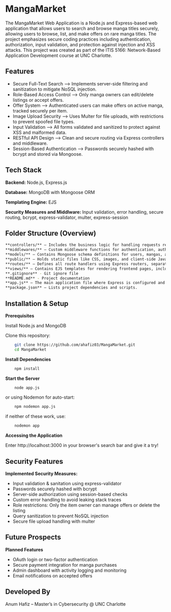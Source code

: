 
# MangaMarket

The MangaMarket Web Application is a Node.js and Express-based web application that allows users to search and browse manga titles securely, allowing users to browse, list, and make offers on rare manga titles. The project emphasizes secure coding practices including authentication, authorization, input validation, and protection against injection and XSS attacks. This project was created as part of the ITIS 5166: Network-Based Application Development course at UNC Charlotte.


## Features
- Secure Full-Text Search --> Implements server-side filtering and sanitization to mitigate NoSQL injection.
- Role-Based Access Control --> Only manga owners can edit/delete listings or accept offers.
- Offer System --> Authenticated users can make offers on active manga, tracked securely per item.
- Image Upload Security --> Uses Multer for file uploads, with restrictions to prevent spoofed file types.
- Input Validation --> All forms validated and sanitized to protect against XSS and malformed data.
- RESTful API Design --> Clean and secure routing via Express controllers and middleware.
- Session-Based Authentication --> Passwords securely hashed with bcrypt and stored via Mongoose.
## Tech Stack

**Backend:** Node.js, Express.js

**Database:** MongoDB with Mongoose ORM

**Templating Engine:** EJS

**Security Measures and Middlware:** Input validation, error handling, secure routing, bcrypt, express-validator, multer, express-session

## Folder Structure (Overview)
```bash
**controllers/** – Includes the business logic for handling requests related to users, mangas, and offers.
**middlewares/** – Custom middleware functions for authentication, authorization, and input validation.
**models/** – Contains Mongoose schema definitions for users, mangas, and offers.
**public/** – Holds static files like CSS, images, and client-side JavaScript.
**routes/** – Defines all route handlers using Express routers, separated by resource (e.g., users, mangas, offers).
**views/** – Contains EJS templates for rendering frontend pages, including subfolders like partials/, manga/, user/, and offer/.
**.gitignore** - Git ignore file
**README.md** - Project documentation
**app.js** – The main application file where Express is configured and routes are registered.
**package.json** – Lists project dependencies and scripts.
```
## Installation & Setup

**Prerequisites**

Install Node.js and MongoDB

Clone this repository:

```bash
    git clone https://github.com/ahafiz03/MangaMarket.git
    cd MangaMarket
```
**Install Dependencies**
```bash
    npm install
```
**Start the Server**
```bash
    node app.js
```
or using Nodemon for auto-start:
```bash
    npm nodemon app.js
```
if neither of these work, use:
```bash
    nodemon app
```
**Accessing the Application**

Enter http://localhost:3000 in your browser's search bar and give it a try!

## Security Features

**Implemented Security Measures:**
- Input validation & sanitation using express-validator
- Passwords securely hashed with bcrypt
- Server-side authorization using session-based checks
- Custom error handling to avoid leaking stack traces
- Role restrictions: Only the item owner can manage offers or delete the listing
- Query sanitization to prevent NoSQL injection
- Secure file upload handling with multer


## Future Prospects

**Planned Features**
- OAuth login or two-factor authentication
- Secure payment integration for manga purchases
- Admin dashboard with activity logging and monitoring
- Email notifications on accepted offers

## Developed By
Anum Hafiz – Master’s in Cybersecurity @ UNC Charlotte
